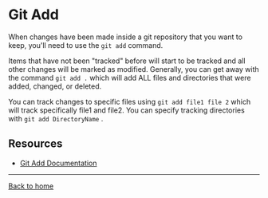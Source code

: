 # Git Add
When changes have been made inside a git repository that you want to keep, you'll need to use the `git add` command.

Items that have not been "tracked" before will start to be tracked and all other changes will be marked as modified.
Generally, you can get away with the command `git add .` which will add ALL files and directories that were added, changed, or deleted.

You can track changes to specific files using `git add file1 file 2` which will track specifically file1 and file2.
You can specify tracking directories with `git add DirectoryName` .
## Resources
- [Git Add Documentation](https://git-scm.com/docs/git-add)
---
[Back to home](../README.md)